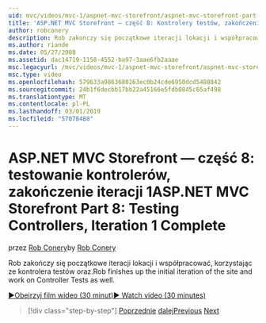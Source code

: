 ```yaml
---
uid: mvc/videos/mvc-1/aspnet-mvc-storefront/aspnet-mvc-storefront-part-8-testing-controllers-iteration-1-complete
title: 'ASP.NET MVC Storefront — część 8: Kontrolery testów, zakończenie iteracji 1 | Dokumentacja firmy Microsoft'
author: robconery
description: Rob zakończy się początkowe iteracji lokacji i współpracować, korzystając ze kontrolera testów oraz.
ms.author: riande
ms.date: 05/27/2008
ms.assetid: dac14719-1158-4552-ba97-3aae6fb2aaae
msc.legacyurl: /mvc/videos/mvc-1/aspnet-mvc-storefront/aspnet-mvc-storefront-part-8-testing-controllers-iteration-1-complete
msc.type: video
ms.openlocfilehash: 579633a9863680263ec0b24cde6950dcd5488842
ms.sourcegitcommit: 24b1f6decbb17bb22a45166e5fdb0845c65af498
ms.translationtype: MT
ms.contentlocale: pl-PL
ms.lasthandoff: 03/01/2019
ms.locfileid: "57078488"
---
```

<a name="aspnet-mvc-storefront-part-8-testing-controllers-iteration-1-complete"></a><span data-ttu-id="e5aaf-103">ASP.NET MVC Storefront — część 8: testowanie kontrolerów, zakończenie iteracji 1</span><span class="sxs-lookup"><span data-stu-id="e5aaf-103">ASP.NET MVC Storefront Part 8: Testing Controllers, Iteration 1 Complete</span></span>
====================
<span data-ttu-id="e5aaf-104">przez [Rob Conery](https://github.com/robconery)</span><span class="sxs-lookup"><span data-stu-id="e5aaf-104">by [Rob Conery](https://github.com/robconery)</span></span>

<span data-ttu-id="e5aaf-105">Rob zakończy się początkowe iteracji lokacji i współpracować, korzystając ze kontrolera testów oraz.</span><span class="sxs-lookup"><span data-stu-id="e5aaf-105">Rob finishes up the initial iteration of the site and work on Controller Tests as well.</span></span>

[<span data-ttu-id="e5aaf-106">&#9654;Obejrzyj film wideo (30 minut)</span><span class="sxs-lookup"><span data-stu-id="e5aaf-106">&#9654; Watch video (30 minutes)</span></span>](https://channel9.msdn.com/Blogs/ASP-NET-Site-Videos/aspnet-mvc-storefront-part-8-testing-controllers-iteration-1-complete)

> [!div class="step-by-step"]
> <span data-ttu-id="e5aaf-107">[Poprzednie](aspnet-mvc-storefront-part-7-routing-and-ui-work.md)
> [dalej](aspnet-mvc-storefront-part-9-the-shopping-cart.md)</span><span class="sxs-lookup"><span data-stu-id="e5aaf-107">[Previous](aspnet-mvc-storefront-part-7-routing-and-ui-work.md)
[Next](aspnet-mvc-storefront-part-9-the-shopping-cart.md)</span></span>
